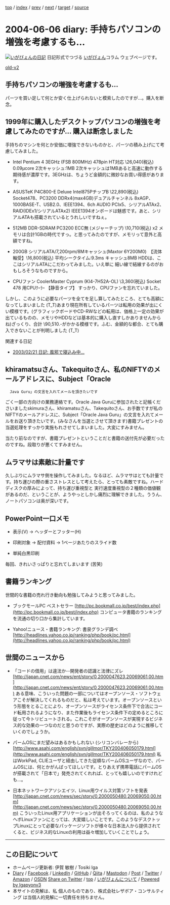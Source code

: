 [top](../index.html) 
 / [index](index.html) 
 / [prev](ig040605.html) 
 / [next](ig040607.html) 
 / [target](https://www.igapyon.jp/igapyon/diary/2004/ig040606.html) 
 / [source](https://github.com/igapyon/diary/blob/master/2004/ig040606.src.md) 

2004-06-06 diary: 手持ちパソコンの増強を考慮するも…
=====================================================================================================
[![いがぴょんの日記](https://www.igapyon.jp/igapyon/diary/images/iga200306s.jpg "いがぴょん")](https://www.igapyon.jp/igapyon/diary/memo/memoigapyon.html) 日記形式でつづる [いがぴょん](https://www.igapyon.jp/igapyon/diary/memo/memoigapyon.html)コラム ウェブページです。

[old-v2](ig040606-orig.html)

## 手持ちパソコンの増強を考慮するも…

パーツを買い足して何とか安く仕上げられないと模索したのですが…。購入を断念。


## 1999年に購入したデスクトップパソコンの増強を考慮してみたのですが… 購入は断念しました

手持ちのマシンを何とか安価に増強できないものかと、パーツの積み上げにて考慮してみました。

* Intel Pentium 4 3EGHz (FSB 800MHz) 478pin HT対応 \26,040(税込)
  0.09μcore 2次キャッシュ:1MB 
  2次キャッシュは1MBあると高速に動作する期待感が濃厚です。3EGHzは、ちょうど金額的に微妙なお買い得感があります。
  
* ASUSTeK P4C800-E Deluxe Intel875PチップB \22,890(税込)
  Socket478、PC3200 DDRx4(max4GB)デュアルチャンネル 8xAGP、1000BASE-T、USB2.0、IEEE1394、6ch
  AUDIO PCIx5、シリアルATAx2、RAID(IDEx1/シリアルATAx2)
  IEEE1394オンボードは魅惑です。あと、シリアルATAも搭載されているとうれしいですねぇ。
  
* 512MB DDR-SDRAM PC3200 ECC無 (メジャーチップ) \10,710(税込) x2
  メモリは合計1GBの時代ですっ。と思ってみたのですが、メモリって意外と高額ですね。
  
* 200GB シリアルATA/7,200rpm/8Mキャッシュ(Maxtor 6Y200M0)　【流体軸受】\16,800(税込)
  平均シークタイム:9.3ms キャッシュ8MB
  HDDは、ここはシリアルATAにこだわってみました。いえ単に 細い線で結線するのがおもしろそうなものですから。
  
* CPUファン CoolerMaster Cyprum (KI4-7H52A-OL) \3,360(税込)
  Socket 478 用CPUｸｰﾗｰ 【静音タイプ】
  すっかり、CPUファンを忘れていました。

しかし、このように必要なパーツを全てを足し算してみたところ、とても高額になってしまいました (T_T)あまり現在所有しているパーツは転用の効果が出にくい模様です。(グラフィックボードやCD-RWなどの転用は、価格上一定の効果が出ているものの、メモリやHDDなどは基本的に購入し直すしかありませんからね)ざっくり、合計 \90,510.-がかかる模様です。ふむ、金額的な都合、とても購入できないことが判明しました
(T_T)

関連する日記

* [2003/02/21 日記: 風邪で寝込み中…](../2003/ig030221.html)

## khiramatsuさん、Takequitoさん、私のNIFTYのメールアドレスに、Subject「Oracle
      Java Guru」の文言を入れてメールを頂きたいです

ごく一部の方向けの業務連絡です。Oracle Java Guruに参加されたと記帳くださいましたskimuraさん、khiramatsuさん、Takequitoさん、お手数ですが私のNIFTYのメールアドレスに、Subject「Oracle
Java Guru」の文言を入れてメールをお送り頂きたいです。(みなさんを当選とさせて頂きます)書籍プレゼントの当選処理をすっかり実施もれさせてしまいました。大変にすみません。

当たり前なのですが、書籍プレゼントということだと書籍の送付先が必要だったのですね。段取りが悪くてすみません。

## ムラマサは素敵に計量です

久しぶりにムラマサ側を操作してみました。なるほど、ムラマサはとても計量です。持ち運びの際の重さストレスとして考えたら、とっても素敵ですね。ハードディスクの厚みによって、持ち運び重視型と 実行速度重視型の２種類の価値観があるのだ、ということが、ようやっとしかし痛烈に理解できました。ううん、ノートパソコンは奥が深いです。

## PowerPoint一口メモ

* 表示(V) → ヘッダーとフッター(H)
  
* 印刷対象 → 配付資料 → 1ページあたりのスライド数
  
* 単純白黒印刷

毎回、きれいさっぱりと忘れてしまいます (苦笑)

## 書籍ランキング

世間的な書籍の売れ行き動向も勉強してみようと思ってみました。

* ブックモールPC ベストセラー
  [http://pc.bookmall.co.jp/best/index.php](http://pc.bookmall.co.jp/best/index.php)
  コンピュータ書籍のランキングを流通の切り口から集計しています。
  
* Yahoo!ニュース・書籍ランキング: 書泉グランデ調べ
  [http://headlines.yahoo.co.jp/ranking/php/book/pc.html](http://headlines.yahoo.co.jp/ranking/php/book/pc.html)

## 世間のニュースから

* 「コードの借用」は違法か--開発者の認識と法律にズレ
  [http://japan.cnet.com/news/ent/story/0,2000047623,20069061,00.htm](http://japan.cnet.com/news/ent/story/0,2000047623,20069061,00.htm)
  ある意味、こういった問題の一部についてはオープンソース・ソフトウェアこそが解決してくれるものだと、私は考えています。オープンソースという形態をとることにより、オープンソースがライセンス条件下で合法にコード転用されるようになり、また作業後もライセンス条件下の定めるところに従って今トリビュートされる。これこそがオープンソースが実現するビジネス的な効果の一つなのだと思うのですが、実際の歴史はどのように推移していくのでしょうか。
  
* パームOSにまだ望みはあるかもしれない (シリコンバレーから)
  [http://www.asahi.com/english/svn/gillmor/TKY200406050179.html](http://www.asahi.com/english/svn/gillmor/TKY200406050179.html)
  私はWorkPad, CLIEユーザと経由してきた従順なパームOSユーザなので、パームOSには、何とかがんばってほしいです。とりあえず携帯電話にパームOSが搭載されて「日本で」発売されてくれれば、とっても嬉しいのですけれども…。
  
* 日本ネットワークアソシエイツ、Linux用ウイルス対策ソフトを発表
  [http://japan.cnet.com/news/sec/story/0,2000050480,20069050,00.htm](http://japan.cnet.com/news/sec/story/0,2000050480,20069050,00.htm)
  こういったLinux用アプリケーションが出そろってくるのは、私のようなヘボLinuxファンにとっては、大変嬉しいことです。このようなデスクトップLinuxにとって必要なパッケージソフトが様々な日本法人から提供されてくると、ビジネス的なLinuxの利用は益々増加していくことでしょう。


----------------------------------------------------------------------------------------------------

## この日記について

* ホームページ更新者: 伊賀 敏樹 / Tosiki Iga
* [Diary](https://www.igapyon.jp/igapyon/diary/) / [Facebook](https://www.facebook.com/igapyon) / [LinkedIn](https://www.linkedin.com/in/toshikiiga) / [GitHub](https://github.com/igapyon) / [Qiita](https://qiita.com/igapyon) / [Mastodon](https://social.vivaldi.net/@igapyon) / [Post](https://post.news/igapyon) / [Twitter](https://twitter.com/ToshikiIga) / [Amazon](https://www.amazon.co.jp/%E4%BC%8A%E8%B3%80-%E6%95%8F%E6%A8%B9/e/B004LTQWCQ) / [OSDN](https://ja.osdn.net/users/iga/)
[Share on Twitter](https://twitter.com/intent/tweet?hashtags=igapyon%2Cdiary%2C%E3%81%84%E3%81%8C%E3%81%B4%E3%82%87%E3%82%93&text=%E6%89%8B%E6%8C%81%E3%81%A1%E3%83%91%E3%82%BD%E3%82%B3%E3%83%B3%E3%81%AE%E5%A2%97%E5%BC%B7%E3%82%92%E8%80%83%E6%85%AE%E3%81%99%E3%82%8B%E3%82%82%E2%80%A6&url=https%3A%2F%2Fwww.igapyon.jp%2Figapyon%2Fdiary%2F2004%2Fig040606.html) / [top](../index.html) / [いがぴょんについて](https://www.igapyon.jp/igapyon/diary/memo/memoigapyon.html) / [Powered by Igapyonv3](https://github.com/igapyon/igapyonv3)
* 本サイトの見解は、私 個人のものであり、株式会社レザボア・コンサルティング は当個人的見解に一切責任を持ちません。 
